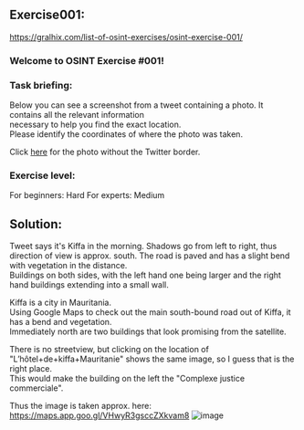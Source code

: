 ## Exercise001:
https://gralhix.com/list-of-osint-exercises/osint-exercise-001/

### Welcome to OSINT Exercise #001!
### Task briefing:

Below you can see a screenshot from a tweet containing a photo. It contains all the relevant information  
necessary to help you find the exact location.  
Please identify the coordinates of where the photo was taken. 

Click [here](https://gralhix.com/wp-content/uploads/2023/08/osint-exercise-001-big-picture.jpeg) for the photo without the Twitter border.

### Exercise level:

For beginners: Hard
For experts: Medium


## Solution:

Tweet says it's Kiffa in the morning. Shadows go from left to right, thus direction of view is approx. south. The road is paved and has a slight bend with vegetation in the distance.  
Buildings on both sides, with the left hand one being larger and the right hand buildings extending into a small wall.  

Kiffa is a city in Mauritania.  
Using Google Maps to check out the main south-bound road out of Kiffa, it has a bend and vegetation.  
Immediately north are two buildings that look promising from the satellite.  

There is no streetview, but clicking on the location of "L’hôtel+de+kiffa+Mauritanie" shows the same image, so I guess that is the right place.  
This would make the building on the left the "Complexe justice commerciale".

Thus the image is taken approx. here: https://maps.app.goo.gl/VHwyR3gsccZXkvam8
![image](https://github.com/user-attachments/assets/b33bf591-b1ca-46f7-a4e6-ab2926083b97)
